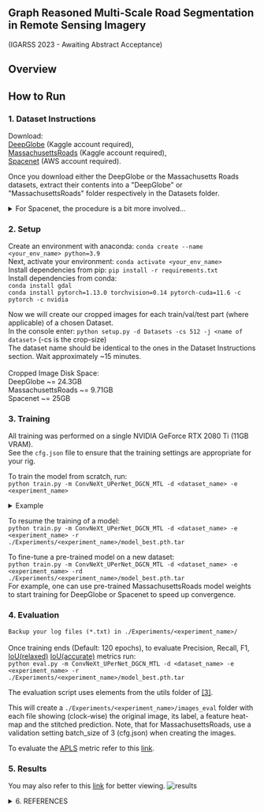 ## Graph Reasoned Multi-Scale Road Segmentation in Remote Sensing Imagery
(IGARSS 2023 - Awaiting Abstract Acceptance)

## Overview


## How to Run

### 1. Dataset Instructions
Download: <br>
[DeepGlobe](https://www.kaggle.com/datasets/balraj98/deepglobe-road-extraction-dataset) (Kaggle account required), <br> 
[MassachusettsRoads](https://www.kaggle.com/datasets/balraj98/massachusetts-roads-dataset) (Kaggle account required), <br>
[Spacenet](https://spacenet.ai/spacenet-roads-dataset/) (AWS account required).

Once you download either the DeepGlobe or the Massachusetts Roads datasets, extract their contents into a "DeepGlobe" or "MassachusettsRoads" folder respectively in the Datasets folder.<br>

<details> 
  <summary>For Spacenet, the procedure is a bit more involved... </summary>
  
   <br> We need the images in 8-bit format.<br> After downloading AOIs 2-5 (Vegas, Paris, Shanghai, Khartoum), go to the [CRESI](https://github.com/avanetten/cresi) repository and select "SpaceNet 5 Baseline Part 1 - Data Prep".<br> Use [create_8bit_masks.py](https://github.com/avanetten/cresi/blob/main/cresi/data_prep/create_8bit_images.py) as described in the link. Then use [speed_masks.py](https://github.com/avanetten/cresi/blob/main/cresi/data_prep/speed_masks.py) to create continuous masks. Binarize these masks between [0,1] and place them in ```/Datasets/Spacenet/trainval_labels/train_masks/```

Next, locate the ```"PS-MS"``` folder in each corresponding ```AOI_#_<city>``` directory. <br>Move all image files in each of these "PS-MS" folders to ```/Datasets/Spacenet/trainval/```. <br>Like-wise, locate the ```"MUL-PanSharpen"``` folder in each corresponding ```AOI_#_<city>_Roads_Test_Public``` directory and move all of these image files to ```/Datasets/Spacenet/test/``` 
</details>

### 2. Setup

Create an environment with anaconda: ```conda create --name <your_env_name> python=3.9```<br>
Next, activate your environment: ```conda activate <your_env_name>```<br>
Install dependencies from pip: ```pip install -r requirements.txt```<br>
Install dependencies from conda:<br>
```conda install gdal```<br>
```conda install pytorch=1.13.0 torchvision=0.14 pytorch-cuda=11.6 -c pytorch -c nvidia```<br>


Now we will create our cropped images for each train/val/test part (where applicable) of a chosen Dataset.<br>
In the console enter: ```python setup.py -d Datasets -cs 512 -j <name of dataset>``` (-cs is the crop-size)<br>
The dataset name should be identical to the ones in the Dataset Instructions section. Wait approximately ~15 minutes.<br><br>
Cropped Image Disk Space:<br> DeepGlobe ~= 24.3GB<br> MassachusettsRoads ~= 9.71GB<br> Spacenet ~= 25GB<br>

### 3. Training

All training was performed on a single NVIDIA GeForce RTX 2080 Ti (11GB VRAM).<br>
See the ```cfg.json``` file to ensure that the training settings are appropriate for your rig. 
  
To train the model from scratch, run:<br>
```python train.py -m ConvNeXt_UPerNet_DGCN_MTL -d <dataset_name> -e <experiment_name>```<br>
<details>
<summary>Example</summary>
python train.py -m ConvNeXt_UPerNet_DGCN_MTL -d MassachusettsRoads -e MassachusettsRoads
</details>
  
To resume the training of a model:<br>
```python train.py -m ConvNeXt_UPerNet_DGCN_MTL -d <dataset_name> -e <experiment_name> -r ./Experiments/<experiment_name>/model_best.pth.tar```

To fine-tune a pre-trained model on a new dataset:<br> 
```python train.py -m ConvNeXt_UPerNet_DGCN_MTL -d <dataset_name> -e <experiment_name> -rd ./Experiments/<experiment_name>/model_best.pth.tar```<br>
For example, one can use pre-trained MassachusettsRoads model weights to start training for DeepGlobe or Spacenet to speed up convergence.

### 4. Evaluation
```Backup your log files (*.txt) in ./Experiments/<experiment_name>/```<br><br>
Once training ends (Default: 120 epochs), to evaluate Precision, Recall, F1, [IoU(relaxed)](https://www.cs.toronto.edu/~vmnih/docs/Mnih_Volodymyr_PhD_Thesis.pdf) [IoU(accurate)](https://www.cs.toronto.edu/~vmnih/docs/Mnih_Volodymyr_PhD_Thesis.pdf) metrics run:<br>
```python eval.py -m ConvNeXt_UPerNet_DGCN_MTL -d <dataset_name> -e <experiment_name> -r ./Experiments/<experiment_name>/model_best.pth.tar```

The evaluation script uses elements from the utils folder of [[3]](https://github.com/anilbatra2185/road_connectivity/tree/master/utils).
  
This will create a ```./Experiments/<experiment_name>/images_eval``` folder with each file showing (clock-wise) the original image, its label, a feature heat-map and the stitched prediction. Note, that for MassachusettsRoads, use a validation setting batch_size of 3 (cfg.json) when creating the images.
  
To evaluate the [APLS](https://github.com/avanetten/apls) metric refer to this [link](https://github.com/anilbatra2185/road_connectivity/issues/13).
  
### 5. Results
You may also refer to this [link](https://github.com/aavek/Satellite-Image-Road-Segmentation/blob/main/docs/IGARSS_Vekinis_2023_ea.pdf) for better viewing.
![results](https://user-images.githubusercontent.com/93454699/220936233-9be5869d-caf5-4723-af48-3a78bba6d91c.png)

<details> 
<summary>  6. REFERENCES </summary>
[1] N. Weir et al., “SpaceNet MVOI: A Multi-View Overhead Imagery Dataset”, 2019 IEEE/CVF International
Conference on Computer Vision (ICCV), 2019, pp. 992-1001, doi: 10.1109/ICCV.2019.00108.<br><br>
[2] I. Demir et al., “DeepGlobe 2018: A Challenge to Parse the Earth through Satellite Images”, 2018 IEEE/CVF
Conference on Computer Vision and Pattern Recognition Workshops (CVPRW), 2018, pp. 172-17209, doi:
10.1109/CVPRW.2018.00031.<br><br>
[3] A. Batra, S. Singh, G. Pang, S. Basu, C. V. Jawahar and M. Paluri, “Improved Road Connectivity by Joint Learning
of Orientation and Segmentation”, 2019 IEEE/CVF Conference on Computer Vision and Pattern Recognition
(CVPR), 2019, pp. 10377-10385, doi: 10.1109/CVPR.2019.01063.<br><br>
[4] L. Zhang et al., “Dual Graph Convolutional Network for Semantic Segmentation”, 2019 British Machine Vision
Conference (BMVC), 2019, https://doi.org/10.48550/arXiv.1909.06121.<br><br>
[5] Z. Liu, H. Mao, C.Y. Wu, C. Feichtenhofer, T. Darrell, S. Xie, “A ConvNet for the 2020s”, 2022 Proceedings of the
IEEE/CVF Conference on Computer Vision and Pattern Recognition (CVPR), 2022, pp. 11976-11986<br><br>
[6] T. Xiao, Y. Liu, B. Zhou, Y. Jiang, J. Sun, “Unified perceptual parsing for scene understanding”. In: Ferrari, V.,
Hebert, M., Sminchisescu, C., Weiss, Y. (eds.) ECCV 2018. LNCS, vol. 11209, pp. 432–448. Springer, Cham
(2018). https://doi.org/10.1007/978-3-030-01228-1_26<br><br>
[7] A. Etten, D. Lindenbaum, T. Bacastow, “SpaceNet: A Remote Sensing Dataset and Challenge Series”, 2018,
https://doi.org/10.48550/arXiv.1807.01232<br><br>
[8] V. Mnih, “Machine Learning for Aerial Image Labeling”, PhD Dissertation, University of Toronto, 2013.<br><br>
[9] W.G.C. Bandara, J.M.J. Valanarasu, V.M .Patel, “Spin road mapper: extracting roads from aerial images via spatial
and interaction space graph reasoning for autonomous driving”. arXiv preprint arXiv:2109.07701 (2021)
</details>
  
